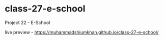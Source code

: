 # class-27-e-school

Project 22 - E-School

live preview - https://muhammadshiumkhan.github.io/class-27-e-school/
